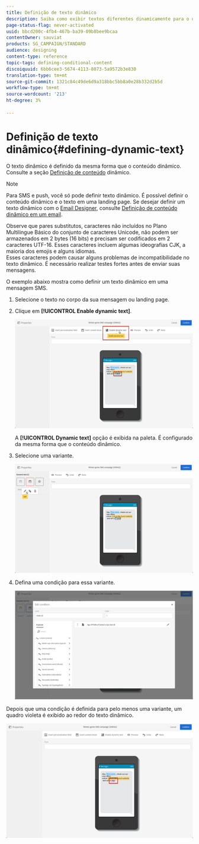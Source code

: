 ```yaml
---
title: Definição de texto dinâmico
description: Saiba como exibir textos diferentes dinamicamente para o usuário, de acordo com as condições definidas no Adobe Campaign.
page-status-flag: never-activated
uuid: bbcd200c-4fb4-467b-ba39-09b8bee9bcaa
contentOwner: sauviat
products: SG_CAMPAIGN/STANDARD
audience: designing
content-type: reference
topic-tags: defining-conditional-content
discoiquuid: 6bb6cee3-5674-4113-8073-5a9572b3e830
translation-type: tm+mt
source-git-commit: 1321c84c49de6d9a318bbc5bb8a0e28b332d2b5d
workflow-type: tm+mt
source-wordcount: '213'
ht-degree: 3%

---
```



# Definição de texto dinâmico{#defining-dynamic-text}

O texto dinâmico é definido da mesma forma que o conteúdo dinâmico. Consulte a seção [Definição de conteúdo](../../designing/using/personalization.md#defining-dynamic-content-in-an-email) dinâmico.

>[!NOTE]
>
>Para SMS e push, você só pode definir texto dinâmico. É possível definir o conteúdo dinâmico e o texto em uma landing page. Se desejar definir um texto dinâmico com o [Email Designer](../../designing/using/designing-content-in-adobe-campaign.md), consulte [Definição de conteúdo dinâmico em um email](../../designing/using/personalization.md#defining-dynamic-content-in-an-email).

Observe que pares substitutos, caracteres não incluídos no Plano Multilingue Básico do conjunto de caracteres Unicode, não podem ser armazenados em 2 bytes (16 bits) e precisam ser codificados em 2 caracteres UTF-16. Esses caracteres incluem algumas ideografias CJK, a maioria dos emojis e alguns idiomas.
<br>Esses caracteres podem causar alguns problemas de incompatibilidade no texto dinâmico. É necessário realizar testes fortes antes de enviar suas mensagens.


O exemplo abaixo mostra como definir um texto dinâmico em uma mensagem SMS.

1. Selecione o texto no corpo da sua mensagem ou landing page.
1. Clique em **[!UICONTROL Enable dynamic text]**.

   ![](assets/dynamic_text_sms_1.png)

   A **[!UICONTROL Dynamic text]** opção é exibida na paleta. É configurado da mesma forma que o conteúdo dinâmico.

1. Selecione uma variante.

   ![](assets/dynamic_text_sms_2.png)

1. Defina uma condição para essa variante.

   ![](assets/dynamic_text_sms_4.png)

Depois que uma condição é definida para pelo menos uma variante, um quadro violeta é exibido ao redor do texto dinâmico.

![](assets/dynamic_text_sms_3.png)
